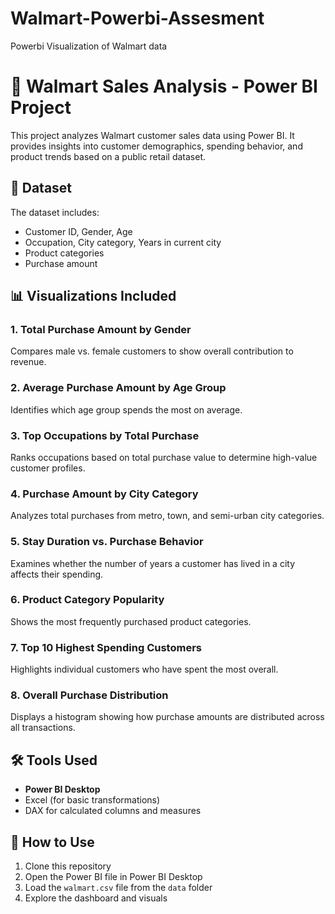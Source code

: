 # Walmart-Powerbi-Assesment
 Powerbi Visualization of Walmart data
# 🛒 Walmart Sales Analysis - Power BI Project

This project analyzes Walmart customer sales data using Power BI. It provides insights into customer demographics, spending behavior, and product trends based on a public retail dataset.

## 📂 Dataset
The dataset includes:
- Customer ID, Gender, Age
- Occupation, City category, Years in current city
- Product categories
- Purchase amount

## 📊 Visualizations Included

### 1. Total Purchase Amount by Gender
Compares male vs. female customers to show overall contribution to revenue.

### 2. Average Purchase Amount by Age Group
Identifies which age group spends the most on average.

### 3. Top Occupations by Total Purchase
Ranks occupations based on total purchase value to determine high-value customer profiles.

### 4. Purchase Amount by City Category
Analyzes total purchases from metro, town, and semi-urban city categories.

### 5. Stay Duration vs. Purchase Behavior
Examines whether the number of years a customer has lived in a city affects their spending.

### 6. Product Category Popularity
Shows the most frequently purchased product categories.

### 7. Top 10 Highest Spending Customers
Highlights individual customers who have spent the most overall.

### 8. Overall Purchase Distribution
Displays a histogram showing how purchase amounts are distributed across all transactions.

## 🛠 Tools Used
- **Power BI Desktop**
- Excel (for basic transformations)
- DAX for calculated columns and measures

## 🚀 How to Use
1. Clone this repository
2. Open the Power BI file in Power BI Desktop
3. Load the `walmart.csv` file from the `data` folder
4. Explore the dashboard and visuals

